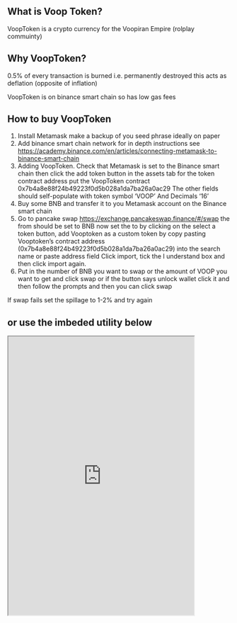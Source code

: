 
<h2>What is Voop Token?</h2> 
<p>VoopToken is a crypto currency for the Voopiran Empire (rolplay commuinty)</p> 



<h2>Why VoopToken?</h2>

<p>0.5% of every transaction is burned i.e. permanently destroyed this acts as deflation (opposite of inflation)</p>
<p>VoopToken is on binance smart chain so has low gas fees </p>




<h2>How to buy VoopToken</h2>

1.	Install Metamask make a backup of you seed phrase ideally on paper  
2.	Add binance smart chain network for in depth instructions see https://academy.binance.com/en/articles/connecting-metamask-to-binance-smart-chain
3.	Adding VoopToken. Check that Metamask is set to the Binance smart chain then click the add token button in the assets tab for the token contract address put the VoopToken contract 0x7b4a8e88f24b49223f0d5b028a1da7ba26a0ac29
The other fields should self-populate with token symbol ‘VOOP’ 
And Decimals ‘16’
4.	Buy some BNB and transfer it to you Metamask account on the Binance smart chain
5.	Go to pancake swap https://exchange.pancakeswap.finance/#/swap the from should be set to BNB now set the to by clicking on the select a token button, add Vooptoken as a custom token by copy pasting Vooptoken’s contract address (0x7b4a8e88f24b49223f0d5b028a1da7ba26a0ac29) into the search name or paste address field 
Click import, tick the I understand box and then click import again.
6.	Put in the number of BNB you want to swap or the amount of VOOP you want to get and click swap or if the button says unlock wallet click it and then follow the prompts and then you can click swap

If swap fails set the spillage to 1-2% and try again
<h2>or use the imbeded utility below </h2>
<iframe src="https://poocoin.app/embed-swap?outputCurrency=0x7b4A8E88f24B49223f0D5b028A1Da7ba26a0aC29" width="420" height="630"> </iframe>


